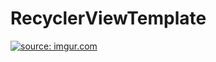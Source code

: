 # RecyclerViewTemplate

<a href="http://imgur.com/lRMtRez"><img src="http://i.imgur.com/lRMtRez.png" title="source: imgur.com" /></a>
